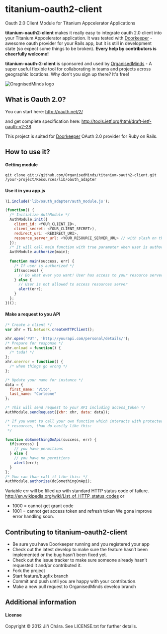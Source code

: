 # titanium-oauth2-client

Oauth 2.0 Client Module for Titanium Appcelerator Applications

**titanium-oauth2-client** makes it really easy to integrate oauth 2.0 client into your Titanium Appcelerator application. It was tested with [Doorkeeper](https://github.com/applicake/doorkeeper) - awesome oauth provider for your Rails app, but it is still in development state (so expect some things to be broken). **Every help by contributors is cheerfully welcome!**

**titanium-oauth-2-client** is sponsored and used by [OrganisedMinds](http://organisedminds.com) - A super useful flexible tool for collaborating in teams and projects across geographic locations. Why don't you sign up there? It's free!

![OragnisedMinds logo](http://heidi-demo.organisedminds.com/images/OrganisedMinds.png)

## What is Oauth 2.0?

You can start here:
http://oauth.net/2/

and get complete specification here:
http://tools.ietf.org/html/draft-ietf-oauth-v2-28

This project is suited for [Doorkeeper](https://github.com/applicake/doorkeeper) OAuth 2.0 provider for Ruby on Rails.

## How to use it?

#### Getting module

```
git clone git://github.com/OrganisedMinds/titanium-oauth2-client.git /your-project/Resources/lib/oauth_adapter
```

#### Use it in you app.js

```javascript
Ti.include('lib/oauth_adapter/auth_module.js');

(function() {
  /* Initialize AuthModule */
  AuthModule.init({
    client_id: <YOUR_CLIENT_ID>,
    client_secret: <YOUR_CLIENT_SECRET>),
    redirect_uri: <REDIRECT_URI>,
    resource_server_url: <YOUR_RESOURCE_SERVER_URL> // with slash on the end
  });
  /* It will call main function with true parameter when user is authorized */
  AuthModule.authorize(main);
  
  function main(success, err) {
    /* If user is authorized */
    if(success) {
      // Do what ever you want! User has access to your resource server
    } else {
      // User is not allowed to access resources server
      alert(err);
    }
  };
})();
```

#### Make a request to you API

```javascript
/* Create a client */
var xhr = Ti.Network.createHTTPClient();

xhr.open('PUT', 'http://yourapi.com/personal/details/');
/* Prepare for response */
xhr.onload = function() {
  /* tada! */
};
xhr.onerror = function() {
  /* when things go wrong */
};

/* Update your name for instance */
data = {
  first_name: "Vito",
  last_name: "Corleone"
};

/* This will send request to your API including access_token */
AuthModule.sendRequest({xhr: xhr, data: data});

/* If you want to call your own function which interacts with protected
 * resources, than do easily like this:
 */

function doSomethingOnApi(success, err) {
  if(success) {
    // you have permitions
  } else {
    // you have no permitions
    alert(err);
  }
};
/* You can than call it like this: */
AuthModule.authorize(doSomethingOnApi);
```

Variable err will be filled up with standard HTTP status code of failure.
http://en.wikipedia.org/wiki/List_of_HTTP_status_codes
or
* 1000 = cannot get grant code
* 1001 = cannot get access token and refresh token
We gona improve error handling soon.

## Contributing to titanium-oauth2-client

* Be sure you have Doorkeeper running and you registered your app
* Check out the latest develop to make sure the feature hasn’t been implemented or the bug hasn’t been fixed yet.
* Check out the issue tracker to make sure someone already hasn’t requested it and/or contributed it.
* Fork the project
* Start feature/bugfix branch
* Commit and push until you are happy with your contribution.
* Make a new pull request to OrganisedMinds develop branch

## Additional information

#### License
Copyright © 2012 Jiří Chára. See LICENSE.txt for further details.

